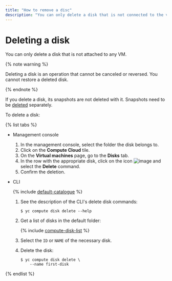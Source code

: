 ```yaml
---
title: "How to remove a disc"
description: "You can only delete a disk that is not connected to the virtual machine. Deleting a disk is an irreversible and irreversible operation, it is impossible to recover a deleted disk. Deleting a disk does not delete snapshots of this disk. Snapshots must be deleted separately. To delete a disk in the management console, select the directory, which owns the disk, select the Compute Cloud service, on the Virtual Machines page, go to the Disks tab. In the row with the required disk, click the selection icon and click Delete. "
---
```


# Deleting a disk

You can only delete a disk that is not attached to any VM.

{% note warning %}

Deleting a disk is an operation that cannot be canceled or reversed. You cannot restore a deleted disk.

{% endnote %}

If you delete a disk, its snapshots are not deleted with it. Snapshots need to be [deleted](../snapshot-control/delete.md) separately.

To delete a disk:

{% list tabs %}

- Management console
  
  1. In the management console, select the folder the disk belongs to.
  1. Click on the **Compute Cloud** tile.
  1. On the **Virtual machines** page, go to the **Disks** tab.
  1. In the row with the appropriate disk, click on the icon ![image](../../../_assets/dots.svg) and select the **Delete** command.
  1. Confirm the deletion.
  
- CLI
  
  {% include [default-catalogue](../../../_includes/default-catalogue.md) %}
  
  1. See the description of the CLI's delete disk commands:
  
      ```
      $ yc compute disk delete --help
      ```
  
  1. Get a list of disks in the default folder:
  
      {% include [compute-disk-list](../../../_includes/compute/disk-list.md) %}
  
  1. Select the `ID` or `NAME` of the necessary disk.
  1. Delete the disk:
  
      ```
      $ yc compute disk delete \
          --name first-disk
      ```
  
{% endlist %}

